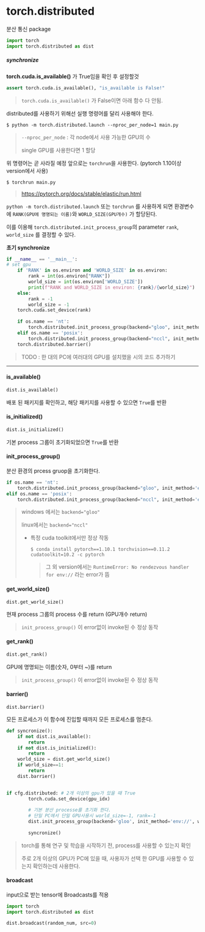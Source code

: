 # torch.distributed

분산 통신 package

```python
import torch
import torch.distributed as dist
```



##### synchronize

**torch.cuda.is_available()** 가 True임을 확인 후 설정할것

```python
assert torch.cuda.is_available(), "is_available is False!"
```

> `torch.cuda.is_available()` 가 False이면 아래 함수 다 안됨.





distributed를 사용하기 위해선 실행 명령어를 달리 사용해야 한다.

```
$ python -m torch.distributed.launch --nproc_per_node=1 main.py 
```

> `--nproc_per_node` : 각 node에서 사용 가능한 GPU의 수
>
> single GPU를 사용한다면 1 할당

위 명령어는 곧 사라질 예정 앞으로는 `torchrun`을 사용한다. (pytorch 1.10이상 version에서 사용)

```
$ torchrun main.py
```

> https://pytorch.org/docs/stable/elastic/run.html



`python -m torch.distributed.launch` 또는 `torchrun` 를 사용하게 되면 환경변수에 `RANK(GPU에 명명되는 이름)`와 `WORLD_SIZE(GPU개수)` 가 할당된다.

이를 이용해 `torch.distributed.init_process_group`의 parameter `rank`, `world_size` 를 결정할 수 있다.

**초기 synchronize**

```python
if __name__ == '__main__':
# set gpu    
    if 'RANK' in os.environ and 'WORLD_SIZE' in os.environ:
        rank = int(os.environ["RANK"])
        world_size = int(os.environ['WORLD_SIZE'])
        print(f"RANK and WORLD_SIZE in environ: {rank}/{world_size}")
    else:
        rank = -1
        world_size = -1
    torch.cuda.set_device(rank)
    
    if os.name == 'nt':
        torch.distributed.init_process_group(backend="gloo", init_method='env://', world_size=world_size, rank=rank)
    elif os.name == 'posix':
        torch.distributed.init_process_group(backend="nccl", init_method='env://', world_size=world_size, rank=rank)
    torch.distributed.barrier()
```

> TODO : 한 대의 PC에 여러대의 GPU를 설치했을 시의 코드 추가하기



---



#### is_available()

```python
dist.is_available()
```

배포 된 패키지를 확인하고, 해당 패키지를 사용할 수 있으면 `True`를 반환



#### is_initialized()

```python
dist.is_initialized()
```

기본 process 그룹이 초기화되었으면 `True`를 반환



#### init_process_group()

분산 환경의 prcess gruop을 초기화한다. 

```python
if os.name == 'nt':
    torch.distributed.init_process_group(backend="gloo", init_method='env://', world_size=world_size, rank=rank)
elif os.name == 'posix':
    torch.distributed.init_process_group(backend="nccl", init_method='env://', world_size=world_size, rank=rank)
```

> windows 에서는 `backend="gloo"`
>
> linux에서는 `backend="nccl"`
>
> - 특정 cuda toolkit에서만 정상 작동
>
>   ```
>   $ conda install pytorch==1.10.1 torchvision==0.11.2 cudatoolkit=10.2 -c pytorch
>   ```
>
>   > 그 외 version에서는 `RuntimeError: No rendezvous handler for env://` 라는 error가 뜸



#### get_world_size()

```
dist.get_world_size()
```

현재 process 그룹의 process 수를 return (GPU개수 return)

>`init_process_group()` 이 error없이 invoke된 수 정상 동작



#### get_rank()

```python
dist.get_rank()
```

GPU에 명명되는 이름(숫자, 0부터 ~)를 return

> `init_process_group()` 이 error없이 invoke된 수 정상 동작





#### barrier()

```pt
dist.barrier()
```

모든 프로세스가 이 함수에 진입할 때까지 모든 프로세스를 멈춘다.



```python
def syncronize():
    if not dist.is_available():
        return
    if not dist.is_initialized():
        return
    world_size = dist.get_world_size()
    if world_size==1:
        return
    dist.barrier()
    

if cfg.distributed: # 2개 이상의 gpu가 있을 때 True
        torch.cuda.set_device(gpu_idx)
        
        # 기본 분산 processe를 초기화 한다. 
        # 단일 PC에서 단일 GPU사용시 world_size=-1, rank=-1
        dist.init_process_group(backend='gloo', init_method='env://', world_size=-1, rank=-1)
        
        syncronize()
```

> torch를 통해 연구 및 학습을 시작하기 전, process를 사용할 수 있는지 확인
>
> 주로 2개 이상의 GPU가 PC에 있을 때,  사용자가 선택 한 GPU를 사용할 수 있는지 확인하는데 사용한다.



#### broadcast

input으로 받는 tensor에 Broadcasts를 적용

```python
import torch
import torch.distributed as dist

dist.broadcast(random_num, src=0)
```

